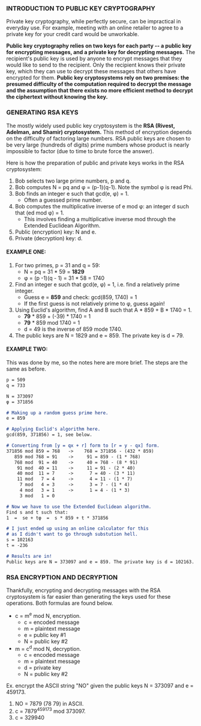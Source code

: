 ### INTRODUCTION TO PUBLIC KEY CRYPTOGRAPHY

Private key cryptography, while perfectly secure, can be impractical in everyday use. For example, meeting with an online retailer to agree to a private key for your credit card would be unworkable.

**Public key cryptography relies on two keys for each party -- a public key for encrypting messages, and a private key for decrypting messages.** The recipient's public key is used by anyone to encrypt messages that they would like to send to the recipient. Only the recipient knows their private key, which they can use to decrypt these messages that others have encrypted for them. **Public key cryptosystems rely on two premises: the presumed difficulty of the computation required to decrypt the message and the assumption that there exists no more efficient method to decrypt the ciphertext without knowing the key.**

### GENERATING RSA KEYS

The mostly widely used public key cryptosystem is the **RSA (Rivest, Adelman, and Shamir) cryptosystem.** This method of encryption depends on the difficulty of factoring large numbers. RSA public keys are chosen to be very large (hundreds of digits) prime numbers whose product is nearly impossible to factor (due to time to brute force the answer).

Here is how the preparation of public and private keys works in the RSA cryptosystem:
1. Bob selects two large prime numbers, p and q.
2. Bob computes N = pq and φ = (p-1)(q-1). Note the symbol φ is read Phi.
3. Bob finds an integer e such that gcd(e, φ) = 1.
    - Often a guessed prime number.
4. Bob computes the multiplicative inverse of e mod φ: an integer d such that (ed mod φ) = 1.
    - This involves finding a multiplicative inverse mod through the Extended Euclidean Algorithm.
5. Public (encryption) key: N and e.
6. Private (decryption) key: d.

#### EXAMPLE ONE:
1. For two primes, p = 31 and q = 59:
    - N = pq = 31 * 59 = **1829**
    - φ = (p -1)(q - 1) = 31 * 58 = 1740
2. Find an integer e such that gcd(e, φ) = 1, i.e. find a relatively prime integer.
    - Guess e = **859** and check: gcd(859, 1740) = 1
    - If the first guess is not relatively prime to φ, guess again!
3. Using Euclid's algorithm, find A and B such that A * 859 + B * 1740 = 1.
    - **79** * 859 + (-39) * 1740 = 1
    - **79** * 859 mod 1740 = 1
    - d = 49 is the inverse of 859 mode 1740.
4. The public keys are N = 1829 and e = 859. The private key is d = 79.

#### EXAMPLE TWO:
This was done by me, so the notes here are more brief. The steps are the same as before.
```md
p = 509
q = 733

N = 373097
φ = 371856

# Making up a random guess prime here.
e = 859

# Applying Euclid's algorithm here.
gcd(859, 371856) = 1, see below.

# Converting from [y = qx + r] form to [r = y - qx] form.
371856 mod 859 = 768   ->    768 = 371856 - (432 * 859)
   859 mod 768 = 91    ->     91 = 859 - (1 * 768)
   768 mod  91 = 40    ->     40 = 768 - (8 * 91)
    91 mod  40 = 11    ->     11 = 91 - (2 * 40)
    40 mod  11 = 7     ->      7 = 40 - (3 * 11)
    11 mod   7 = 4     ->      4 = 11 - (1 * 7)
     7 mod   4 = 3     ->      3 = 7 - (1 * 4)
     4 mod   3 = 1     ->      1 = 4 - (1 * 3)
     3 mod   1 = 0

# Now we have to use the Extended Euclidean algorithm.
Find s and t such that:
1  =  se + tφ  =  s * 859 + t * 371856

# I just ended up using an online calculator for this 
# as I didn't want to go through substution hell.
s = 102163
t = -236

# Results are in!
Public keys are N = 373097 and e = 859. The private key is d = 102163.
```

### RSA ENCRYPTION AND DECRYPTION

Thankfully, encrypting and decrypting messages with the RSA cryptosystem is far easier than generating the keys used for these operations. Both formulas are found below.

- c = m<sup>e</sup> mod N, encryption.
    - c = encoded message
    - m = plaintext message
    - e = public key #1
    - N = public key #2
- m = c<sup>d</sup> mod N, decryption.
    - c = encoded message
    - m = plaintext message
    - d = private key
    - N = public key #2

Ex. encrypt the ASCII string "NO" given the public keys N = 373097 and e = 459173.
1. NO = 7879 (78 79) in ASCII.
2. c = 7879<sup>459173</sup> mod 373097.
3. c = 329940
